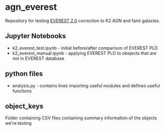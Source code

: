 # agn_everest
Repository for testing [EVEREST 2.0](https://github.com/rodluger/everest) correction to K2 AGN and faint galaxies.

## Jupyter Notebooks
* k2_everest_test.ipynb - initial before/after comparison of EVEREST PLD 
* k2_everest_manual.ipynb - applying EVEREST PLD to obejects that are not in EVEREST database

## python files
* analysis.py - contains lines importing useful modules and defines useful functions

## object_keys
Folder containing CSV files containing summary information of the objects we're testing